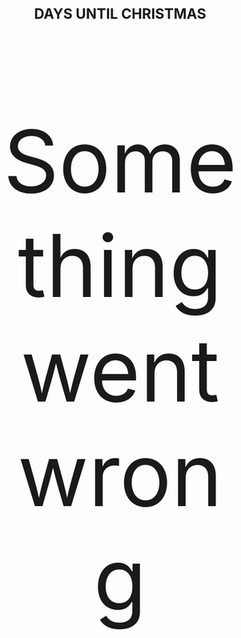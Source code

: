 <div style="text-align:center;height:80%">
    <h1>DAYS UNTIL CHRISTMAS</h1>
    <p id="countdown" style="font-size:18vw;">Something went wrong</p>
</div>

<script>
    // Set the date we're counting down to
    var countDownDate = new Date("December 25, 2020 00:00:00").getTime();

    var now = new Date().getTime();

    // Find the distance between now and the count down date
    var distance = countDownDate - now;

    // Time calculations for days, hours, minutes and seconds
    var days = Math.floor(distance / (1000 * 60 * 60 * 24));

    // Display the result in the element with id="countdown"
    document.getElementById("countdown").innerHTML = days;

    // If the count down is finished, write some text
    if (distance < 0) {
        document.getElementById("countdown").innerHTML = "EXPIRED";
    }
</script>
